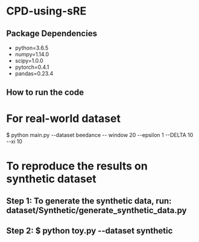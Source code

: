 # CPD-using-sRE
## Package Dependencies 
- python=3.6.5
- numpy=1.14.0
- scipy=1.0.0
- pytorch=0.4.1
- pandas=0.23.4
## How to run the code
# For real-world dataset
$ python main.py --dataset beedance -- window 20  --epsilon 1 --DELTA 10 --xi 10
# To reproduce the results on synthetic dataset
## Step 1: To generate the synthetic data, run: dataset/Synthetic/generate_synthetic_data.py 
## Step 2: $ python toy.py --dataset synthetic
